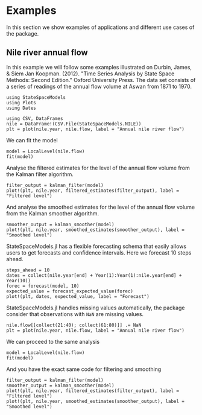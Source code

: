 # Examples

In this section we show examples of applications and different use cases of the package.

## Nile river annual flow

In this example we will follow some examples illustrated on Durbin, James, & Siem Jan Koopman. (2012). "Time Series Analysis by State Space Methods: Second Edition." Oxford University Press. The data set consists of a series of readings of the annual flow volume at Aswan from 1871 to 1970.

```@setup nile
using StateSpaceModels
using Plots
using Dates
```

```@example nile
using CSV, DataFrames
nile = DataFrame!(CSV.File(StateSpaceModels.NILE))
plt = plot(nile.year, nile.flow, label = "Annual nile river flow")
```

We can fit the model

```@example nile
model = LocalLevel(nile.flow)
fit(model)
```

Analyse the filtered estimates for the level of the annual flow volume from the Kalman filter algorithm.

```@example nile
filter_output = kalman_filter(model)
plot!(plt, nile.year, filtered_estimates(filter_output), label = "Filtered level")
```

And analyse the smoothed estimates for the level of the annual flow volume from the Kalman smoother algorithm.

```@example nile
smoother_output = kalman_smoother(model)
plot!(plt, nile.year, smoothed_estimates(smoother_output), label = "Smoothed level")
```

StateSpaceModels.jl has a flexible forecasting schema that easily allows users to 
get forecasts and confidence intervals. Here we forecast 10 steps ahead.

```@example nile
steps_ahead = 10
dates = collect(nile.year[end] + Year(1):Year(1):nile.year[end] + Year(10))
forec = forecast(model, 10)
expected_value = forecast_expected_value(forec)
plot!(plt, dates, expected_value, label = "Forecast")
```

StateSpaceModels.jl handles missing values automatically, the package consider that observations with `NaN` are missing
values.

```@example nile
nile.flow[[collect(21:40); collect(61:80)]] .= NaN
plt = plot(nile.year, nile.flow, label = "Annual nile river flow")
```

We can proceed to the same analysis

```@example nile
model = LocalLevel(nile.flow)
fit(model)
```

And you have the exact same code for filtering and smoothing 

```@example nile
filter_output = kalman_filter(model)
smoother_output = kalman_smoother(model)
plot!(plt, nile.year, filtered_estimates(filter_output), label = "Filtered level")
plot!(plt, nile.year, smoothed_estimates(smoother_output), label = "Smoothed level")
```